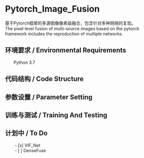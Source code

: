 # Pytorch_Image_Fusion
基于Pytorch框架的多源图像像素级融合，包含针对多种网络的复现。  
The pixel level fusion of multi-source images based on the pytorch framework includes the reproduction of multiple networks.
## 环境要求 / Environmental Requirements
&emsp;&emsp;Python 3.7

## 代码结构 / Code Structure

## 参数设置 / Parameter Setting

## 训练与测试 / Training And Testing

## 计划中 / To Do
&emsp;&emsp; - [x] VIF_Net  
&emsp;&emsp; - [ ] DenseFuse  
